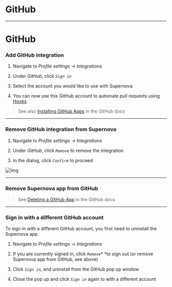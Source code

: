 
# GitHub

---

# GitHub

### Add GitHub integration

1. Navigate to *Profile settings -> Integrations*

1. Under *GitHub*, click *`Sign in`* 

1. Select the account you would like to use with Supernova

1. You can now use this GitHub account to automate pull requests using [Hooks](https://learn.supernova.io/code-integration/exporters/automating-code-delivery/hooks.html)

> See also [Installing GitHub Apps](https://docs.github.com/en/developers/apps/managing-github-apps/installing-github-apps) in the GitHub docs

---

### Remove GitHub integration from Supernova

1. Navigate to *Profile settings -> Integrations*

1. Under *GitHub*, click *`Remove`* to remove the integration

1. In the dialog, click *`Confirm`* to proceed

![Img](https://studio-assets.supernova.io/design-systems/6475/d3e3cacc-c5d8-4951-a289-0174ed2acb8c.png?Expires=1972252800&Policy=eyJTdGF0ZW1lbnQiOlt7IlJlc291cmNlIjoiaHR0cHM6Ly9zdHVkaW8tYXNzZXRzLnN1cGVybm92YS5pby9kZXNpZ24tc3lzdGVtcy82NDc1L2QzZTNjYWNjLWM1ZDgtNDk1MS1hMjg5LTAxNzRlZDJhY2I4Yy5wbmciLCJDb25kaXRpb24iOnsiRGF0ZUxlc3NUaGFuIjp7IkFXUzpFcG9jaFRpbWUiOjE5NzIyNTI4MDB9fX1dfQ__&Signature=XThYJRht9xUt6E2xnYrDcbb1XPgO0Mi1E~hK4PMt3DU-SLg9TRZ2rOCPNGw6TjyjDsqGGp9~JdVAh07AcxNy476wcMaJnQWfHbd4K93JL8lZqtPyOe2FfWHFxnqDP6L0D3zVRcTBcmNw8x-xodQEzIUZBk9Qjy5rPrBpKzbEQl6pC7~-FVJMzdJSqob4Cn~7~Bc49wT6ioB5plvQ9~p4qe-oT8D6yAnFVGBKY4vwQtGSLO6cgll3oqxcbrMaayG42OlZH~94CJOCxQ~ckemhJnFvNxTDo12oE-yccY8RkEqu0g5nPB9revb2TSeYK6c~TgaI8J8zMXA0CJiaFwTFiA__&Key-Pair-Id=APKAJGK34LCCAUR7N6LA)

---

### Remove Supernova app from GitHub

> See [Deleting a GitHub App](https://docs.github.com/en/developers/apps/managing-github-apps/deleting-a-github-app) in the GitHub docs

---

### Sign in with a different GitHub account

To sign in with a different GitHub account, you first need to uninstall the Supernova app.

1. Navigate to *Profile settings -> Integrations*

1. If you are currently signed in, click *`Remove`** *to sign out (or remove Supernova app from GitHub, see above)

1. Click *`Sign in`*, and uninstall from the GitHub pop up window

1. Close the pop up and click *`Sign in`* again to with a different account